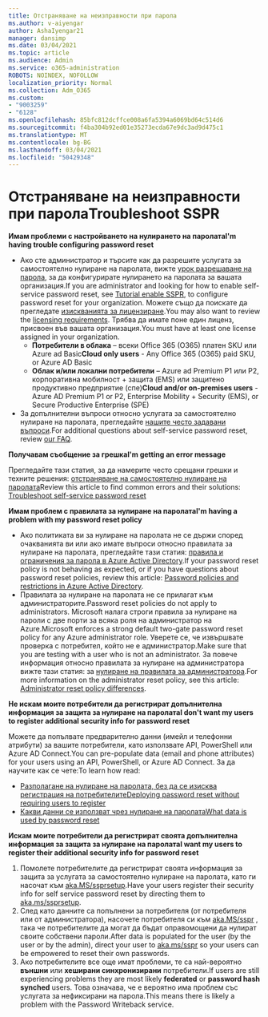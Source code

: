 ```yaml
---
title: Отстраняване на неизправности при парола
ms.author: v-aiyengar
author: AshaIyengar21
manager: dansimp
ms.date: 03/04/2021
ms.topic: article
ms.audience: Admin
ms.service: o365-administration
ROBOTS: NOINDEX, NOFOLLOW
localization_priority: Normal
ms.collection: Adm_O365
ms.custom:
- "9003259"
- "6128"
ms.openlocfilehash: 85bfc812dcffce008a6fa5394a6069bd64c514d6
ms.sourcegitcommit: f4ba304b92ed01e35273ecda67e9dc3ad9d475c1
ms.translationtype: MT
ms.contentlocale: bg-BG
ms.lasthandoff: 03/04/2021
ms.locfileid: "50429348"
---
```

# <a name="troubleshoot-sspr"></a><span data-ttu-id="e333a-102">Отстраняване на неизправности при парола</span><span class="sxs-lookup"><span data-stu-id="e333a-102">Troubleshoot SSPR</span></span>

<span data-ttu-id="e333a-103">**Имам проблеми с настройването на нулирането на паролата**</span><span class="sxs-lookup"><span data-stu-id="e333a-103">**I'm having trouble configuring password reset**</span></span>

- <span data-ttu-id="e333a-104">Ако сте администратор и търсите как да разрешите услугата за самостоятелно нулиране на паролата, вижте [урок разрешаване на парола](https://docs.microsoft.com/azure/active-directory/authentication/tutorial-enable-sspr), за да конфигурирате нулирането на паролата за вашата организация.</span><span class="sxs-lookup"><span data-stu-id="e333a-104">If you are administrator and looking for how to enable self-service password reset, see [Tutorial enable SSPR](https://docs.microsoft.com/azure/active-directory/authentication/tutorial-enable-sspr), to configure password reset for your organization.</span></span> <span data-ttu-id="e333a-105">Можете също да поискате да прегледате [изискванията за лицензиране](https://docs.microsoft.com/azure/active-directory/authentication/concept-sspr-licensing?WT.mc_id=Portal-Microsoft_Azure_Support).</span><span class="sxs-lookup"><span data-stu-id="e333a-105">You may also want to review the [licensing requirements](https://docs.microsoft.com/azure/active-directory/authentication/concept-sspr-licensing?WT.mc_id=Portal-Microsoft_Azure_Support).</span></span> <span data-ttu-id="e333a-106">Трябва да имате поне един лиценз, присвоен във вашата организация.</span><span class="sxs-lookup"><span data-stu-id="e333a-106">You must have at least one license assigned in your organization.</span></span>
    - <span data-ttu-id="e333a-107">**Потребители в облака** – всеки Office 365 (O365) платен SKU или Azure ad Basic</span><span class="sxs-lookup"><span data-stu-id="e333a-107">**Cloud only users** - Any Office 365 (O365) paid SKU, or Azure AD Basic</span></span>
    - <span data-ttu-id="e333a-108">**Облак и/или локални потребители** – Azure ad Premium P1 или P2, корпоративна мобилност + защита (EMS) или защитено продуктивно предприятие (спе)</span><span class="sxs-lookup"><span data-stu-id="e333a-108">**Cloud and/or on-premises users** - Azure AD Premium P1 or P2, Enterprise Mobility + Security (EMS), or Secure Productive Enterprise (SPE)</span></span>
- <span data-ttu-id="e333a-109">За допълнителни въпроси относно услугата за самостоятелно нулиране на паролата, прегледайте [нашите често задавани въпроси](https://docs.microsoft.com/azure/active-directory/authentication/active-directory-passwords-faq?WT.mc_id=Portal-Microsoft_Azure_Support).</span><span class="sxs-lookup"><span data-stu-id="e333a-109">For additional questions about self-service password reset, review [our FAQ](https://docs.microsoft.com/azure/active-directory/authentication/active-directory-passwords-faq?WT.mc_id=Portal-Microsoft_Azure_Support).</span></span>

<span data-ttu-id="e333a-110">**Получавам съобщение за грешка**</span><span class="sxs-lookup"><span data-stu-id="e333a-110">**I'm getting an error message**</span></span>

<span data-ttu-id="e333a-111">Прегледайте тази статия, за да намерите често срещани грешки и техните решения: [отстраняване на самостоятелно нулиране на паролата](https://docs.microsoft.com/azure/active-directory/authentication/active-directory-passwords-troubleshoot?WT.mc_id=Portal-Microsoft_Azure_Support)</span><span class="sxs-lookup"><span data-stu-id="e333a-111">Review this article to find common errors and their solutions: [Troubleshoot self-service password reset](https://docs.microsoft.com/azure/active-directory/authentication/active-directory-passwords-troubleshoot?WT.mc_id=Portal-Microsoft_Azure_Support)</span></span>

<span data-ttu-id="e333a-112">**Имам проблем с правилата за нулиране на паролата**</span><span class="sxs-lookup"><span data-stu-id="e333a-112">**I'm having a problem with my password reset policy**</span></span>

- <span data-ttu-id="e333a-113">Ако политиката ви за нулиране на паролата не се държи според очакванията ви или ако имате въпроси относно правилата за нулиране на паролата, прегледайте тази статия: [правила и ограничения за парола в Azure Active Directory](https://docs.microsoft.com/azure/active-directory/authentication/concept-sspr-policy?WT.mc_id=Portal-Microsoft_Azure_Support).</span><span class="sxs-lookup"><span data-stu-id="e333a-113">If your password reset policy is not behaving as expected, or if you have questions about password reset policies, review this article: [Password policies and restrictions in Azure Active Directory](https://docs.microsoft.com/azure/active-directory/authentication/concept-sspr-policy?WT.mc_id=Portal-Microsoft_Azure_Support).</span></span>
- <span data-ttu-id="e333a-114">Правилата за нулиране на паролата не се прилагат към администраторите.</span><span class="sxs-lookup"><span data-stu-id="e333a-114">Password reset policies do not apply to administrators.</span></span> <span data-ttu-id="e333a-115">Microsoft налага строги правила за нулиране на пароли с две порти за всяка роля на администратор на Azure.</span><span class="sxs-lookup"><span data-stu-id="e333a-115">Microsoft enforces a strong default two-gate password reset policy for any Azure administrator role.</span></span> <span data-ttu-id="e333a-116">Уверете се, че извършвате проверка с потребител, който не е администратор.</span><span class="sxs-lookup"><span data-stu-id="e333a-116">Make sure that you are testing with a user who is not an administrator.</span></span> <span data-ttu-id="e333a-117">За повече информация относно правилата за нулиране на администратора вижте тази статия: за [нулиране на правилата за администратора](https://docs.microsoft.com/azure/active-directory/authentication/concept-sspr-policy?WT.mc_id=Portal-Microsoft_Azure_Support#administrator-reset-policy-differences).</span><span class="sxs-lookup"><span data-stu-id="e333a-117">For more information on the administrator reset policy, see this article: [Administrator reset policy differences](https://docs.microsoft.com/azure/active-directory/authentication/concept-sspr-policy?WT.mc_id=Portal-Microsoft_Azure_Support#administrator-reset-policy-differences).</span></span>

<span data-ttu-id="e333a-118">**Не искам моите потребители да регистрират допълнителна информация за защита за нулиране на паролата**</span><span class="sxs-lookup"><span data-stu-id="e333a-118">**I don't want my users to register additional security info for password reset**</span></span>

<span data-ttu-id="e333a-119">Можете да попълвате предварително данни (имейл и телефонни атрибути) за вашите потребители, като използвате API, PowerShell или Azure AD Connect.</span><span class="sxs-lookup"><span data-stu-id="e333a-119">You can pre-populate data (email and phone attributes) for your users using an API, PowerShell, or Azure AD Connect.</span></span> <span data-ttu-id="e333a-120">За да научите как се чете:</span><span class="sxs-lookup"><span data-stu-id="e333a-120">To learn how read:</span></span>

- [<span data-ttu-id="e333a-121">Разполагане на нулиране на паролата, без да се изисква регистрация на потребителите</span><span class="sxs-lookup"><span data-stu-id="e333a-121">Deploying password reset without requiring users to register</span></span>](https://docs.microsoft.com/azure/active-directory/active-directory-passwords-data?WT.mc_id=Portal-Microsoft_Azure_Support#set-and-read-authentication-data-using-powershell)
- [<span data-ttu-id="e333a-122">Какви данни се използват чрез нулиране на паролата</span><span class="sxs-lookup"><span data-stu-id="e333a-122">What data is used by password reset</span></span>](https://docs.microsoft.com/azure/active-directory/active-directory-passwords-data?WT.mc_id=Portal-Microsoft_Azure_Support)

<span data-ttu-id="e333a-123">**Искам моите потребители да регистрират своята допълнителна информация за защита за нулиране на паролата**</span><span class="sxs-lookup"><span data-stu-id="e333a-123">**I want my users to register their additional security info for password reset**</span></span>

1. <span data-ttu-id="e333a-124">Помолете потребителите да регистрират своята информация за защита за услугата за самостоятелно нулиране на паролата, като ги насочат към [aka.MS/ssprsetup](https://mysignins.microsoft.com/security-info).</span><span class="sxs-lookup"><span data-stu-id="e333a-124">Have your users register their security info for self service password reset by directing them to [aka.ms/ssprsetup](https://mysignins.microsoft.com/security-info).</span></span>
1. <span data-ttu-id="e333a-125">След като данните са попълнени за потребителя (от потребителя или от администратора), насочете потребителя си към [aka.MS/sspr](https://passwordreset.microsoftonline.com/) , така че потребителите да могат да бъдат оправомощени да нулират своите собствени пароли.</span><span class="sxs-lookup"><span data-stu-id="e333a-125">After data is populated for the user (by the user or by the admin), direct your user to [aka.ms/sspr](https://passwordreset.microsoftonline.com/) so your users can be empowered to reset their own passwords.</span></span>
1. <span data-ttu-id="e333a-126">Ако потребителите все още имат проблеми, те са най-вероятно **външни** или **хеширани синхронизирани** потребители.</span><span class="sxs-lookup"><span data-stu-id="e333a-126">If users are still experiencing problems they are most likely **federated** or **password hash synched** users.</span></span> <span data-ttu-id="e333a-127">Това означава, че е вероятно има проблем със услугата за нефиксирани на парола.</span><span class="sxs-lookup"><span data-stu-id="e333a-127">This means there is likely a problem with the Password Writeback service.</span></span>